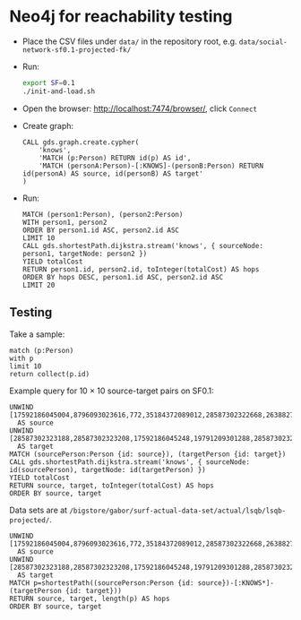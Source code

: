 # Neo4j for reachability testing

* Place the CSV files under `data/` in the repository root, e.g. `data/social-network-sf0.1-projected-fk/`

* Run:

    ```bash
    export SF=0.1
    ./init-and-load.sh
    ```

* Open the browser: <http://localhost:7474/browser/>, click `Connect`

* Create graph:

    ```
    CALL gds.graph.create.cypher(
        'knows',
        'MATCH (p:Person) RETURN id(p) AS id',
        'MATCH (personA:Person)-[:KNOWS]-(personB:Person) RETURN id(personA) AS source, id(personB) AS target'
    )
    ```

* Run:

    ```
    MATCH (person1:Person), (person2:Person)
    WITH person1, person2
    ORDER BY person1.id ASC, person2.id ASC
    LIMIT 10
    CALL gds.shortestPath.dijkstra.stream('knows', { sourceNode: person1, targetNode: person2 })
    YIELD totalCost
    RETURN person1.id, person2.id, toInteger(totalCost) AS hops
    ORDER BY hops DESC, person1.id ASC, person2.id ASC
    LIMIT 20
    ```

## Testing

Take a sample:

```
match (p:Person)
with p
limit 10
return collect(p.id)
```

Example query for 10 × 10 source-target pairs on SF0.1:

```
UNWIND [17592186045004,8796093023616,772,35184372089012,28587302322668,26388279067664,28587302322904,2199023256472,2199023257100,13194139534592]
  AS source
UNWIND [28587302323188,28587302323208,17592186045248,19791209301288,28587302322876,6597069767744,2199023257212,6597069768352,15393162790380,10995116277916]
  AS target
MATCH (sourcePerson:Person {id: source}), (targetPerson {id: target})
CALL gds.shortestPath.dijkstra.stream('knows', { sourceNode: id(sourcePerson), targetNode: id(targetPerson) })
YIELD totalCost
RETURN source, target, toInteger(totalCost) AS hops
ORDER BY source, target
```

Data sets are at `/bigstore/gabor/surf-actual-data-set/actual/lsqb/lsqb-projected/`.

```
UNWIND [17592186045004,8796093023616,772,35184372089012,28587302322668,26388279067664,28587302322904,2199023256472,2199023257100,13194139534592]
  AS source
UNWIND [28587302323188,28587302323208,17592186045248,19791209301288,28587302322876,6597069767744,2199023257212,6597069768352,15393162790380,10995116277916]
  AS target
MATCH p=shortestPath((sourcePerson:Person {id: source})-[:KNOWS*]-(targetPerson {id: target}))
RETURN source, target, length(p) AS hops
ORDER BY source, target
```
